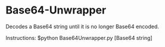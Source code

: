 # Base64-Unwrapper
Decodes a Base64 string until it is no longer Base64 encoded.

Instructions:
$python Base64Unwrapper.py [Base64 string]
